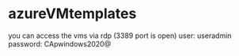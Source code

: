 # azureVMtemplates

you can access the vms via rdp (3389 port is open)
user: useradmin
password: CApwindows2020@
